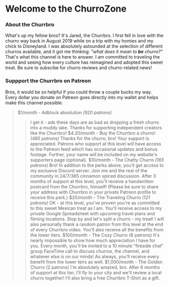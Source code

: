 # Welcome to the ChurroZone


### About the Churrbro

What's up my fellow bros? It's Jared, the Churrbro. I first fell in love with the churro way back in August 2019 while on a trip with my homies and my chick to Disneyland. I was absolutely astounded at the selection of different churros available, and it got me thinking: _"what does it mean to **be** churro?"_
That's what this channel is here to answer. I am committed to traveling the world and seeing how every culture has reimagined and adopted this sweet treat. Be sure to subscibe for churro reviews and churro-related news!

### Suppport the Churrbro on Patreon
Bros, it would be so helpful if you could throw a couple bucks my way.
Every dollar you donate on Patreon goes directly into my wallet and helps make this channel possible.

> $1/month - Adblock absolution _(920 patrons)_
>> I get it - ads these days are as bad as dropping a fresh churro into a muddy lake. Thanks for supporting independent creators like the Churrbro!
> $4.20/month - Buy the Churrbro a churro! _(485 patrons)_
>> Thanks for the churro, bro! Your support is appreciated. Patrons who support at this level will have access to the Patreon feed which has occasional updates and bonus footage. Further, your name will be included on my website's supporters page (optional).
> $10/month - The Chatty Churro _(165 patrons)_
>> Bro! In addition to the perks above, you'll get access to my exclusive Discord server. Join me and the rest of the community in 24/7/365 cinnamon spiced discussion. After 3 months of support at this level, you'll receive a handwritten postcard from the Churrbro, himself! (Please be sure to share your address with Churrbro in your private Patreon profile to receive this perk.)
> $20/month - The Traveling Churro _(121 patrons)_
>> OK - at this level, you've proven you're as committed to this sweet Mexican treat as I am. You'll receive access to my private Google Spreadsheet with upcoming travel plans and filming locations. Stop by and let's split a churro - my treat! I will also personally thank a random patron from this level at the end of every Churrbro video. You'll also receive all the benefits from the lower tiers.
> $100/month - The Cozy Churro (8 patrons)
>> It's nearly impossible to show how much appreciation I have for you. Every month, you'll be invited to a 10 minute "fireside chat" group FaceTime call to discuss churros, the channel, and whatever else is on our minds! As always, you'll receive every benefit from the lower teirs as well.
> $1,000/month - The Golden Churro (2 patrons)
>> I'm absolutely amazed, bro. After 6 months of support at this tier, I'll fly to your city and we'll review a local churro together! I'll also bring a free Churrbro T-Shirt as a gift.
